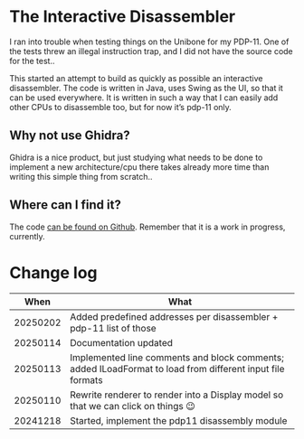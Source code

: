 # The Interactive Disassembler

I ran into trouble when testing things on the Unibone for my PDP-11. One of the tests threw an illegal instruction trap, and I did not have the source code for the test..

This started an attempt to build as quickly as possible an interactive disassembler. The code is written in Java, uses Swing as the UI, so that it can be used everywhere. It is written in such a way that I can easily add other CPUs to disassemble too, but for now it’s pdp-11 only.

## Why not use Ghidra?

Ghidra is a nice product, but just studying what needs to be done to implement a new architecture/cpu there takes already more time than writing this simple thing from scratch..

## Where can I find it?

The code [can be found on Github](https://github.com/fjalvingh/idasm). Remember that it is a work in progress, currently.

# Change log

| **When** | **What** |
| --- | --- |
| 20250202 | Added predefined addresses per disassembler + pdp-11 list of those |
| 20250114 | Documentation updated |
| 20250113 | Implemented line comments and block comments; added ILoadFormat to load from different input file formats |
| 20250110 | Rewrite renderer to render into a Display model so that we can click on things :wink: |
| 20241218 | Started, implement the pdp11 disassembly module |
